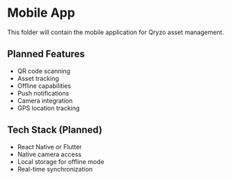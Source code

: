 # Mobile App

This folder will contain the mobile application for Qryzo asset management.

## Planned Features

- QR code scanning
- Asset tracking
- Offline capabilities
- Push notifications
- Camera integration
- GPS location tracking

## Tech Stack (Planned)

- React Native or Flutter
- Native camera access
- Local storage for offline mode
- Real-time synchronization